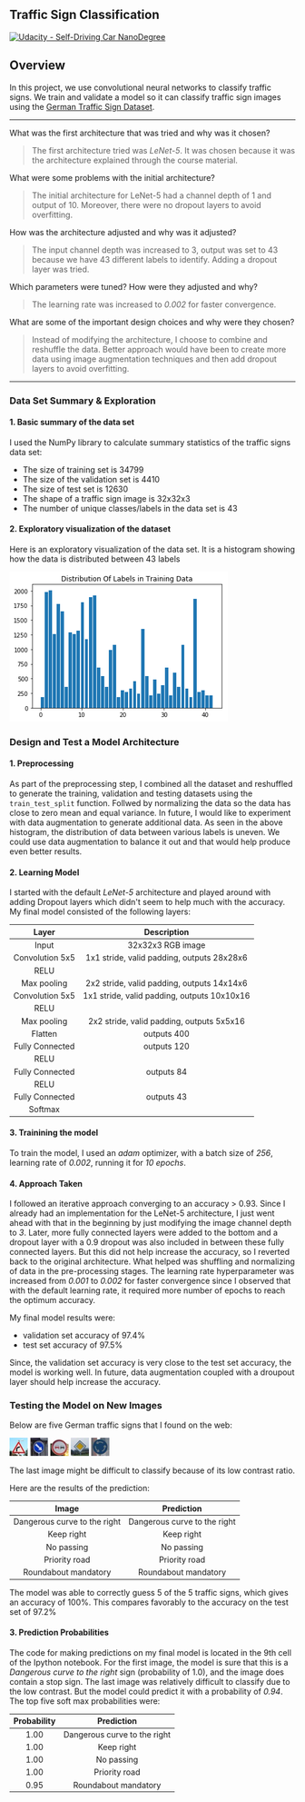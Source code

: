 ## Traffic Sign Classification
[![Udacity - Self-Driving Car NanoDegree](https://s3.amazonaws.com/udacity-sdc/github/shield-carnd.svg)](http://www.udacity.com/drive)

Overview
---
In this project, we use convolutional neural networks to classify traffic signs. We train and validate a model so it can classify traffic sign images using the [German Traffic Sign Dataset](http://benchmark.ini.rub.de/?section=gtsrb&subsection=dataset).

[//]: # (Image References)

[image0]: ./dataset_histogram.png "Dataset Histogram"
[image1]: ./images_from_web/dangerous_curve_right.png "Dangerous Curve to the Right"
[image2]: ./images_from_web/keep_right.png "Keep Right"
[image3]: ./images_from_web/no_passing.png "No Passing"
[image4]: ./images_from_web/priority_road.png "Priority Road"
[image5]: ./images_from_web/roundabout.png "Roundabout"

---

What was the first architecture that was tried and why was it chosen?
> The first architecture tried was _LeNet-5_. It was chosen because it was the architecture explained through the course material.

What were some problems with the initial architecture?
> The initial architecture for LeNet-5 had a channel depth of 1 and output of 10. Moreover, there were no dropout layers to avoid overfitting.

How was the architecture adjusted and why was it adjusted?
> The input channel depth was increased to 3, output was set to 43 because we have 43 different labels to identify. Adding a dropout layer was tried.

Which parameters were tuned? How were they adjusted and why?
> The learning rate was increased to _0.002_ for faster convergence.

What are some of the important design choices and why were they chosen?
> Instead of modifying the architecture, I choose to combine and reshuffle the data. Better approach would have been to create more data using image augmentation techniques and then add dropout layers to avoid overfitting.

---
### Data Set Summary & Exploration

#### 1. Basic summary of the data set

I used the NumPy library to calculate summary statistics of the traffic signs data set:

* The size of training set is 34799
* The size of the validation set is 4410
* The size of test set is 12630
* The shape of a traffic sign image is 32x32x3
* The number of unique classes/labels in the data set is 43

#### 2. Exploratory visualization of the dataset

Here is an exploratory visualization of the data set. It is a histogram showing how the data is distributed between 43 labels

![Dataset Histogram][image0]

### Design and Test a Model Architecture

#### 1. Preprocessing

As part of the preprocessing step, I combined all the dataset and reshuffled to generate the training, validation and testing datasets using the `train_test_split` function. Follwed by normalizing the data so the data has close to zero mean and equal variance. In future, I would like to experiment with data augmentation to generate additional data. As seen in the above histogram, the distribution of data between various labels is uneven. We could use data augmentation to balance it out and that would help produce even better results.

#### 2. Learning Model

I started with the default _LeNet-5_ architecture and played around with adding Dropout layers which didn't seem to help much with the accuracy. My final model consisted of the following layers:

| Layer         		|     Description	        					          | 
|:-----------------:|:-------------------------------------------:| 
| Input         		| 32x32x3 RGB image   						            | 
| Convolution 5x5  	| 1x1 stride, valid padding, outputs 28x28x6 	|
| RELU					    |												                      |
| Max pooling	      | 2x2 stride, valid padding, outputs 14x14x6  |
| Convolution 5x5   | 1x1 stride, valid padding, outputs 10x10x16 |
| RELU					    |												                      |
| Max pooling	      | 2x2 stride, valid padding, outputs 5x5x16		|
| Flatten		        | outputs 400        			        						|
| Fully Connected		| outputs 120              									  |
| RELU					    |						        						              |
| Fully Connected		| outputs 84        									        |
| RELU					    |												                      |
| Fully Connected		| outputs 43        									        |
| Softmax				    |       									                    |

#### 3. Trainining the model

To train the model, I used an _adam_ optimizer, with a batch size of _256_, learning rate of _0.002_, running it for _10 epochs_.

#### 4. Approach Taken

I followed an iterative approach converging to an accuracy > 0.93. Since I already had an implementation for the LeNet-5 architecture, I just went ahead with that in the beginning by just modifying the image channel depth to _3_. Later, more fully connected layers were added to the bottom and a dropout layer with a 0.9 dropout was also included in between these fully connected layers. But this did not help increase the accuracy, so I reverted back to the original architecture. What helped was shuffling and normalizing of data in the pre-processing stages. The learning rate hyperparameter was increased from _0.001_ to _0.002_ for faster convergence since I observed that with the default learning rate, it required more number of epochs to reach the optimum accuracy.

My final model results were:
* validation set accuracy of 97.4%
* test set accuracy of 97.5%

Since, the validation set accuracy is very close to the test set accuracy, the model is working well. In future, data augmentation coupled with a droupout layer should help increase the accuracy.

### Testing the Model on New Images

Below are five German traffic signs that I found on the web:

![Dangerous Curve to the Right][image1] ![Keep Right][image2] ![No Passing][image3] 
![Priority Road][image4] ![Roundabout][image5]

The last image might be difficult to classify because of its low contrast ratio.

Here are the results of the prediction:

| Image			                    |     Prediction	        					| 
|:-----------------------------:|:---------------------------------:| 
| Dangerous curve to the right  | Dangerous curve to the right      |
| Keep right     			          | Keep right 								      	|
| No passing					          | No passing											  |
| Priority road	      		      | Priority road					 				    |
| Roundabout mandatory			    | Roundabout mandatory      				|


The model was able to correctly guess 5 of the 5 traffic signs, which gives an accuracy of 100%. This compares favorably to the accuracy on the test set of 97.2%

#### 3. Prediction Probabilities

The code for making predictions on my final model is located in the 9th cell of the Ipython notebook. For the first image, the model is sure that this is a _Dangerous curve to the right_ sign (probability of 1.0), and the image does contain a stop sign. The last image was relatively difficult to classify due to the low contrast. But the model could predict it with a probability of _0.94_. The top five soft max probabilities were:

| Probability  |     Prediction	        					| 
|:------------:|:--------------------------------:| 
| 1.00         | Dangerous curve to the right 		| 
| 1.00    		 | Keep right									      |
| 1.00				 | No passing									      |
| 1.00      	 | Priority road			 				      |
| 0.95				 | Roundabout mandatory							|

